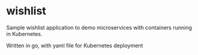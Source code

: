 # wishlist
Sample wishlist application to demo microservices with containers running in Kubernetes.

Written in go, with yaml file for Kubernetes deployment 
